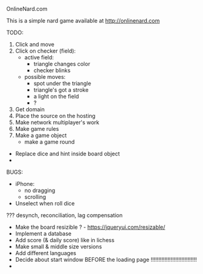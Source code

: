OnlineNard.com

This is a simple nard game available at http://onlinenard.com


TODO:
1. Click and move
2. Click on checker (field):
    - active field:
        - triangle changes color
        - checker blinks
    - possible moves:
        - spot under the triangle
        - triangle's got a stroke
        - a light on the field
        - ?
3. Get domain
4. Place the source on the hosting
5. Make network multiplayer's work
6. Make game rules
7. Make a game object
    - make a game round
- Replace dice and hint inside board object
- 



BUGS:
 - iPhone:
    - no dragging
    - scrolling
- Unselect when roll dice

???
desynch, reconciliation, lag compensation

- Make the board resizible ? - https://jqueryui.com/resizable/
- Implement a database
- Add score (& daily score) like in lichess
- Make small & middle size versions
- Add different languages
- Decide about start window BEFORE the loading page !!!!!!!!!!!!!!!!!!!!!!!!!!!!!!
- 
